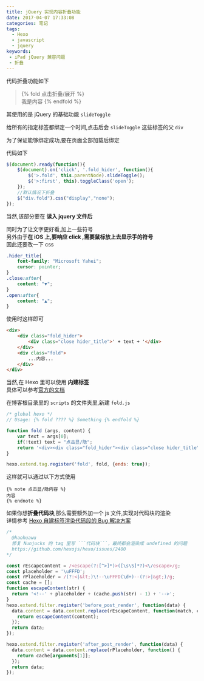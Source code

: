 ```yaml
---
title: jQuery 实现内容折叠功能
date: 2017-04-07 17:33:08
categories: 笔记
tags:
  - Hexo
  - javascript
  - jquery
keywords:
 - iPad jQuery 兼容问题
 - 折叠
---
```


代码折叠功能如下

> {% fold 点击折叠/展开 %}  
我是内容
{% endfold %}
  

<!--more-->

其使用的是 jQuery 的基础功能 `slideToggle`  

给所有的指定标签都绑定一个时间,点击后会 `slideToggle` 这些标签的父 `div`  

为了保证能够绑定成功,要在页面全部加载后绑定  

代码如下  
```js
$(document).ready(function(){
    $(document).on('click', '.fold_hider', function(){
        $('>.fold', this.parentNode).slideToggle();
        $('>:first', this).toggleClass('open');
    });
    //默认情况下折叠
    $("div.fold").css("display","none");
});
```

当然,该部分要在 **读入 jquery 文件后**  

同时为了让文字更好看,加上一些符号  
另外由于**在 iOS 上,要响应 click ,需要鼠标放上去显示手的符号**  
因此还要改一下 css  

```css
.hider_title{
    font-family: "Microsoft Yahei";
    cursor: pointer;
}
.close:after{
    content: "▼";
}
.open:after{
    content: "▲";
}
```

使用时这样即可
```HTML
<div>
    <div class="fold_hider">
        <div class="close hider_title">' + text + '</div>
    </div>
    <div class="fold">
        ...内容...
    </div>
</div>
```

当然,在 Hexo 里可以使用 **内建标签**  
具体可以参考[官方的文档](https://hexo.io/zh-cn/api/tag.html)  

在博客根目录里的 `scripts` 的文件夹里,新建 `fold.js`  
```js fold.js https://github.com/OhYee/OhYee.github.io/blob/master/Blog/scripts/fold.js
/* global hexo */
// Usage: {% fold ???? %} Something {% endfold %}

function fold (args, content) {
    var text = args[0];
    if(!text) text = "点击显/隐";
    return '<div><div class="fold_hider"><div class="close hider_title">' + text + '</div></div><div class="fold">\n' + hexo.render.renderSync({text: content, engine: 'markdown'}) + '\n</div></div>';
}

hexo.extend.tag.register('fold', fold, {ends: true});
```

这样就可以通过以下方式使用  
```ejs
{% note 点击显/隐内容 %}
内容
{% endnote %}
```

如果你想**折叠代码块**,那么需要额外加一个 js 文件,实现对代码块的渲染  
详情参考 [Hexo 自建标签渲染代码段的 Bug 解决方案](/post/Note/hexo_tag.html)   

```js tags.js https://github.com/OhYee/OhYee.github.io/blob/master/Blog/scripts/tags.js
/*
  @haohuawu
  修复 Nunjucks 的 tag 里写 ```代码块```，最终都会渲染成 undefined 的问题
  https://github.com/hexojs/hexo/issues/2400
*/

const rEscapeContent = /<escape(?:[^>]*)>([\s\S]*?)<\/escape>/g;
const placeholder = '\uFFFD';
const rPlaceholder = /(?:<|&lt;)\!--\uFFFD(\d+)--(?:>|&gt;)/g;
const cache = [];
function escapeContent(str) {
  return '<!--' + placeholder + (cache.push(str) - 1) + '-->';
}
hexo.extend.filter.register('before_post_render', function(data) {
  data.content = data.content.replace(rEscapeContent, function(match, content) {
    return escapeContent(content);
  });
  return data;
});

hexo.extend.filter.register('after_post_render', function(data) {
  data.content = data.content.replace(rPlaceholder, function() {
    return cache[arguments[1]];
  });
  return data;
});
```